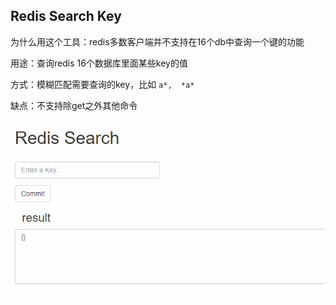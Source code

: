 ## Redis Search Key

为什么用这个工具：redis多数客户端并不支持在16个db中查询一个键的功能

用途：查询redis 16个数据库里面某些key的值

方式：模糊匹配需要查询的key，比如 `a*,  *a*`

缺点：不支持除get之外其他命令

![redissearch](./static/pic/redis-search-key.gif)
